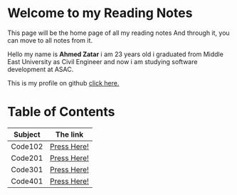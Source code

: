 # Welcome to my Reading Notes
This page will be the home page of all my reading notes And through it, you can move to all notes from it.

 Hello my name is **Ahmed Zatar** i am 23 years old i graduated from Middle East University as Civil Engineer and now i am studying software development at ASAC.
 
This is my profile on github [click here.](https://github.com/AhmedZatar)

# Table of Contents

| Subject | The link |
| --- | --- |
| Code102 | [Press Here!](https://ahmedzatar.github.io/reading-notes/102) |
| Code201 | [Press Here!](https://ahmedzatar.github.io/reading-notes/201) |
| Code301 | [Press Here!](https://ahmedzatar.github.io/reading-notes/301) |
| Code401 | [Press Here!](https://ahmedzatar.github.io/reading-notes/401) |








